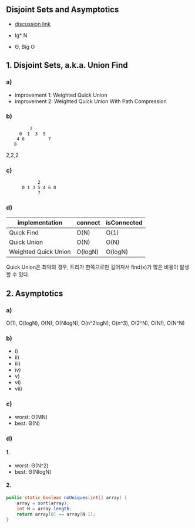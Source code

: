 ## Disjoint Sets and Asymptotics

- [discussion link](https://sp21.datastructur.es/materials/discussion/disc06.pdf)

- lg* N
- Θ, Big O  

## 1. Disjoint Sets, a.k.a. Union Find

### a)

- improvement 1: Weighted Quick Union
- improvement 2: Weighted Quick Union With Path Compression

### b)

```
         2         
     0  1  3  5    
    4 6         7
   8 
```
2,2,2


### c)
```
            2         
      0 1 3 5 4 6 8    
            7
```


### d)
|implementation |connect|isConnected|  
|---|---|---|
|Quick Find| O(N) | O(1)  |    
|Quick Union| O(N) | O(N)  |    
|Weighted Quick Union | O(logN)  | O(logN)  |    

Quick Union은 최악의 경우, 트리가 한쪽으로만 길어져서 find(x)가 많은 비용이 발생할 수 있다.


## 2. Asymptotics

### a)

O(1), O(logN), O(N), O(NlogN), O(n^2logN), O(n^3), O(2^N), O(N!), O(N^N)

### b)

- i) 
- ii)
- iii)
- iv)
- v)
- vi)
- vii)

### c)

- worst: Θ(MN)
- best: Θ(N)

### d)

#### 1.

- worst: Θ(N^2)
- best: Θ(NlogN)

#### 2. 
```java
public static boolean noUniques(int[] array) {
    array = sort(array);
    int N = array.length;
    return array[0] == array[N-1];
}
```
